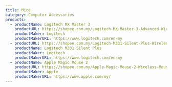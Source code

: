 ```yaml
---
title: Mice
category: Computer Accessories
products:
  - productName: Logitech MX Master 3
    productURL: https://shopee.com.my/Logitech-MX-Master-3-Advanced-Wireless-Mouse-with-Hyper-fast-Scroll-(FREE-SYE-Surface-SY-86-3001-Mousepad-Multi-Color)-i.58359596.4415162523
    productMaker: Logitech
    productMakerURL: https://www.logitech.com/en-my
  - productURL: https://shopee.com.my/Logitech-M331-Silent-Plus-Wireless-Mouse-i.58359596.1019539111
    productName: Logitech M331 Silent Plus
    productMaker: Logitech
    productMakerURL: https://www.logitech.com/en-my
  - productName: Apple Magic Mouse 2
    productURL: https://shopee.com.my/Apple-Magic-Mouse-2-Wireless-Mouse-i.304509804.3454061784
    productMaker: Apple
    productMakerURL: https://www.apple.com/my/
---
```

